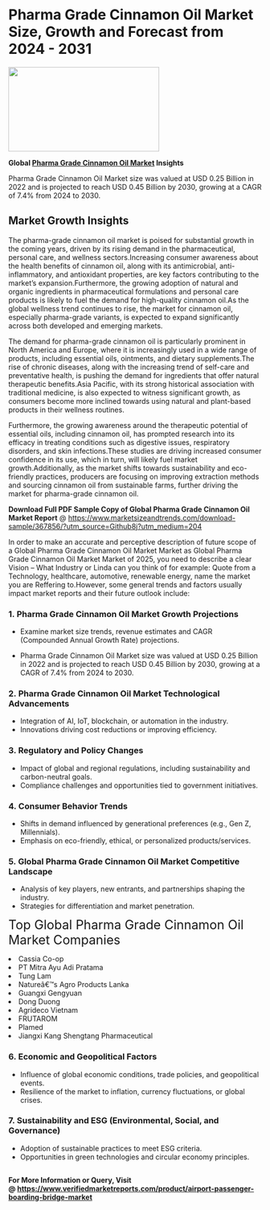 <H1>Pharma Grade Cinnamon Oil Market Size, Growth and Forecast from 2024 - 2031</H1><img class="aligncenter size-medium wp-image-584254" src="https://thirdeyenews.in/wp-content/uploads/2024/09/Global-Market-Research-300x168.jpeg" alt="" width="300" height="168" /><p><strong>Global&nbsp;<a href="https://www.marketsizeandtrends.com/download-sample/367856/?utm_source=Github8j?utm_medium=204">Pharma Grade Cinnamon Oil Market</a> Insights</strong></p><p>Pharma Grade Cinnamon Oil Market size was valued at USD 0.25 Billion in 2022 and is projected to reach USD 0.45 Billion by 2030, growing at a CAGR of 7.4% from 2024 to 2030.</p><p><h2>Market Growth Insights</h2> <p>The pharma-grade cinnamon oil market is poised for substantial growth in the coming years, driven by its rising demand in the pharmaceutical, personal care, and wellness sectors.Increasing consumer awareness about the health benefits of cinnamon oil, along with its antimicrobial, anti-inflammatory, and antioxidant properties, are key factors contributing to the market’s expansion.Furthermore, the growing adoption of natural and organic ingredients in pharmaceutical formulations and personal care products is likely to fuel the demand for high-quality cinnamon oil.As the global wellness trend continues to rise, the market for cinnamon oil, especially pharma-grade variants, is expected to expand significantly across both developed and emerging markets.</p> <p>The demand for pharma-grade cinnamon oil is particularly prominent in North America and Europe, where it is increasingly used in a wide range of products, including essential oils, ointments, and dietary supplements.The rise of chronic diseases, along with the increasing trend of self-care and preventative health, is pushing the demand for ingredients that offer natural therapeutic benefits.Asia Pacific, with its strong historical association with traditional medicine, is also expected to witness significant growth, as consumers become more inclined towards using natural and plant-based products in their wellness routines.</p> <p>Furthermore, the growing awareness around the therapeutic potential of essential oils, including cinnamon oil, has prompted research into its efficacy in treating conditions such as digestive issues, respiratory disorders, and skin infections.These studies are driving increased consumer confidence in its use, which in turn, will likely fuel market growth.Additionally, as the market shifts towards sustainability and eco-friendly practices, producers are focusing on improving extraction methods and sourcing cinnamon oil from sustainable farms, further driving the market for pharma-grade cinnamon oil.</p> <p><span class=""><strong>Download Full PDF Sample Copy of Global Pharma Grade Cinnamon Oil Market Report</strong> @ <a href="https://www.marketsizeandtrends.com/download-sample/367856/?utm_source=Github8j?utm_medium=204" target="_blank">https://www.marketsizeandtrends.com/download-sample/367856/?utm_source=Github8j?utm_medium=204</a></span></p><p>In order to make an accurate and perceptive description of future scope of a Global&nbsp;Pharma Grade Cinnamon Oil Market Market as Global&nbsp;Pharma Grade Cinnamon Oil Market Market of 2025, you need to describe a clear Vision &ndash; What Industry or Linda can you think of for example: Quote from a Technology, healthcare, automotive, renewable energy, name the market you are Reffering to.However, some general trends and factors usually impact market reports and their future outlook include:</p><h3>1.&nbsp;<strong>Pharma Grade Cinnamon Oil Market Growth Projections</strong></h3><ul><li>Examine market size trends, revenue estimates and CAGR (Compounded Annual Growth Rate) projections.</li><li><p>Pharma Grade Cinnamon Oil Market size was valued at USD 0.25 Billion in 2022 and is projected to reach USD 0.45 Billion by 2030, growing at a CAGR of 7.4% from 2024 to 2030.</p></li></ul><h3>2.&nbsp;<strong>Pharma Grade Cinnamon Oil Market Technological Advancements</strong></h3><ul><li>Integration of AI, IoT, blockchain, or automation in the industry.</li><li>Innovations driving cost reductions or improving efficiency.</li></ul><h3>3.&nbsp;<strong>Regulatory and Policy Changes</strong></h3><ul><li>Impact of global and regional regulations, including sustainability and carbon-neutral goals.</li><li>Compliance challenges and opportunities tied to government initiatives.</li></ul><h3>4.&nbsp;<strong>Consumer Behavior Trends</strong></h3><ul><li>Shifts in demand influenced by generational preferences (e.g., Gen Z, Millennials).</li><li>Emphasis on eco-friendly, ethical, or personalized products/services.</li></ul><h3>5.&nbsp;<strong>Global Pharma Grade Cinnamon Oil Market Competitive Landscape</strong></h3><ul><li>Analysis of key players, new entrants, and partnerships shaping the industry.</li><li>Strategies for differentiation and market penetration.</li></ul><p data-pm-slice="1 1 []"><span style="color: inherit; font-family: inherit; font-size: 25px;">Top Global Pharma Grade Cinnamon Oil Market Companies</span></p><div class="" data-test-id=""><p><li>Cassia Co-op</li><li> PT Mitra Ayu Adi Pratama</li><li> Tung Lam</li><li> Natureâ€™s Agro Products Lanka</li><li> Guangxi Gengyuan</li><li> Dong Duong</li><li> Agrideco Vietnam</li><li> FRUTAROM</li><li> Plamed</li><li> Jiangxi Kang Shengtang Pharmaceutical</li></p></div><h3>6.&nbsp;<strong>Economic and Geopolitical Factors</strong></h3><ul><li>Influence of global economic conditions, trade policies, and geopolitical events.</li><li>Resilience of the market to inflation, currency fluctuations, or global crises.</li></ul><h3>7.&nbsp;<strong>Sustainability and ESG (Environmental, Social, and Governance)</strong></h3><ul><li>Adoption of sustainable practices to meet ESG criteria.</li><li>Opportunities in green technologies and circular economy principles.</li></ul><h2><strong style="font-size: 14px;">For More Information or Query, Visit @&nbsp;</strong><a style="background-color: #ffffff; font-size: 14px;" href="https://www.marketsizeandtrends.com/report/pharma-grade-cinnamon-oil-market/" target="_blank">https://www.verifiedmarketreports.com/product/airport-passenger-boarding-bridge-market</a></h2>